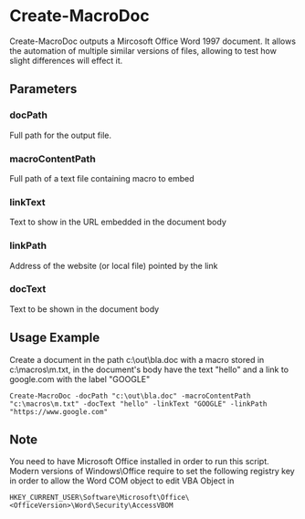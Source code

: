 # Create-MacroDoc
Create-MacroDoc outputs a Mircosoft Office Word 1997 document. 
It allows the automation of multiple similar versions of files, allowing to test how slight differences will effect it.

## Parameters
### docPath
Full path for the output file.

### macroContentPath 
Full path of a text file containing macro to embed

### linkText 
Text to show in the URL embedded in the document body

### linkPath 
Address of the website (or local file) pointed by the link

### docText
Text to be shown in the document body

## Usage Example 
Create a document in the path c:\out\bla.doc with a macro stored in c:\macros\m.txt, in the document's body have the text "hello" and a link to google.com with the label "GOOGLE"
```
Create-MacroDoc -docPath "c:\out\bla.doc" -macroContentPath "c:\macros\m.txt" -docText "hello" -linkText "GOOGLE" -linkPath "https://www.google.com"
```

## Note
You need to have Microsoft Office installed in order to run this script.
Modern versions of Windows\Office require to set the following registry key in order to allow the Word COM object to edit VBA Object in
```
HKEY_CURRENT_USER\Software\Microsoft\Office\<OfficeVersion>\Word\Security\AccessVBOM
```

